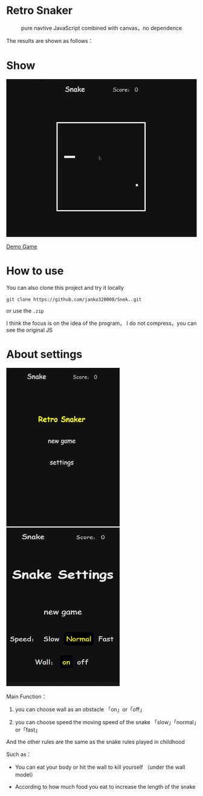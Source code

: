 # Retro Snaker

<p align="center">pure navtive JavaScript combined with canvas，no dependence</p>

The results are shown as follows：
# Show
<p align="center"><img src="images/RetroSnaker.gif" width="650" alt="RetroSnaker" /></p> 

[Demo Game](https://janko320000.github.io/Snek./)

# How to use

You can also clone this project and try it locally 

```
git clone https://github.com/janko320000/Snek..git
```

or use the `.zip`

I think the focus is on the idea of the program， I do not compress，you can see the original JS

# About settings

<p align="">
  <img src="images/main.png" height="420px" width="300px">
  <img src="images/settings.png" height="420px" width="300px">
</p>

Main Function：

1. you can choose wall as an obstacle 「on」or「off」

2. you can choose speed the moving speed of the snake 「slow」「normal」or「fast」

And the other rules are the same as the snake rules played in childhood 

Such as：

- You can eat your body or hit the wall to kill yourself （under the wall model）

- According to how much food you eat to increase the length of the snake
